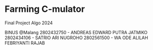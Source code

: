 # Farming C-mulator
Final Project Algo 2024

BINUS @Malang
2802432750 - ANDREAS EDWARD PUTRA JATMIKO 
2802434106 - SATRIO ARI NUGROHO 
2802561500 - WA ODE ALILAH FEBRIYANTI RAJAB 
